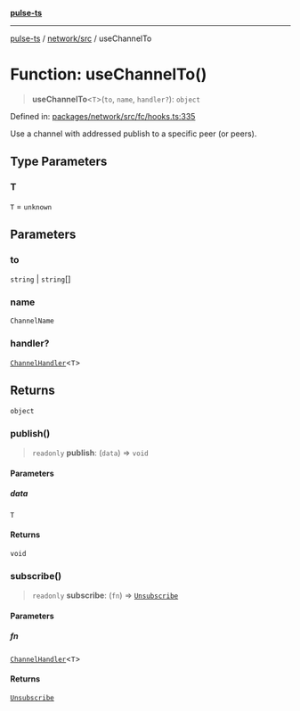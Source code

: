 [**pulse-ts**](../../../README.md)

***

[pulse-ts](../../../README.md) / [network/src](../README.md) / useChannelTo

# Function: useChannelTo()

> **useChannelTo**\<`T`\>(`to`, `name`, `handler?`): `object`

Defined in: [packages/network/src/fc/hooks.ts:335](https://github.com/jlehett/pulse-ts/blob/a2a18767041a6b69ca4c5f6131d2de266097750e/packages/network/src/fc/hooks.ts#L335)

Use a channel with addressed publish to a specific peer (or peers).

## Type Parameters

### T

`T` = `unknown`

## Parameters

### to

`string` | `string`[]

### name

`ChannelName`

### handler?

[`ChannelHandler`](../type-aliases/ChannelHandler.md)\<`T`\>

## Returns

`object`

### publish()

> `readonly` **publish**: (`data`) => `void`

#### Parameters

##### data

`T`

#### Returns

`void`

### subscribe()

> `readonly` **subscribe**: (`fn`) => [`Unsubscribe`](../type-aliases/Unsubscribe.md)

#### Parameters

##### fn

[`ChannelHandler`](../type-aliases/ChannelHandler.md)\<`T`\>

#### Returns

[`Unsubscribe`](../type-aliases/Unsubscribe.md)
